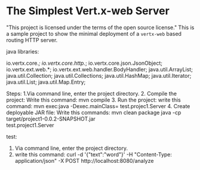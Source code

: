 # The Simplest Vert.x-web Server

"This project is licensed under the terms of the open source license."
This is a sample project to show the minimal deployment of a `vertx-web` based routing HTTP server.

java libraries:

 io.vertx.core.*;
 io.vertx.core.http.*;
 io.vertx.core.json.JsonObject;
 io.vertx.ext.web.*;
 io.vertx.ext.web.handler.BodyHandler;
 java.util.ArrayList;
 java.util.Collection;
 java.util.Collections;
 java.util.HashMap;
 java.util.Iterator;
 java.util.List;
 java.util.Map.Entry;

Steps:
1.Via command line, enter the project directory.
2. Compile the project: Write this command:
mvn compile
3. Run the project: write this command:
mvn exec:java -Dexec.mainClass= test.projec1.Server
4. Create deployable JAR file: Write this commands:
mvn clean package
java -cp target/project1-0.0.2-SNAPSHOT.jar \
test.project1.Server

test:
1. Via command line, enter the project directory.
2. write this command:
curl -d '{"text":"word"}' -H "Content-Type: application/json" -X POST http://localhost:8080/analyze
